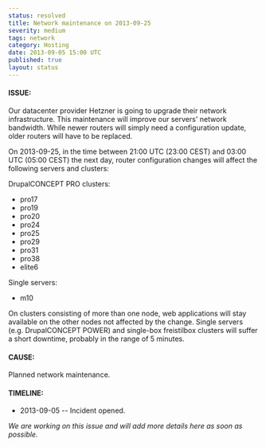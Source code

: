 ```yaml
---
status: resolved
title: Network maintenance on 2013-09-25
severity: medium
tags: network
category: Hosting
date: 2013-09-05 15:00 UTC
published: true
layout: status
---
```


#### ISSUE:

Our datacenter provider Hetzner is going to upgrade their network infrastructure. This maintenance will improve our servers' network bandwidth. While newer routers will simply need a configuration update, older routers will have to be replaced.

On 2013-09-25, in the time between 21:00 UTC (23:00 CEST) and 03:00 UTC (05:00 CEST) the next day, router configuration changes will affect the following servers and clusters:

DrupalCONCEPT PRO clusters:

* pro17
* pro19
* pro20
* pro24
* pro25
* pro29
* pro31
* pro38
* elite6

Single servers:

* m10

On clusters consisting of more than one node, web applications will stay available on the other nodes not affected by the change. Single servers (e.g. DrupalCONCEPT POWER) and single-box freistilbox clusters will suffer a short downtime, probably in the range of 5 minutes.


#### CAUSE:

Planned network maintenance.


#### TIMELINE:

* 2013-09-05 -- Incident opened.

*We are working on this issue and will add more details here as soon as possible.*
